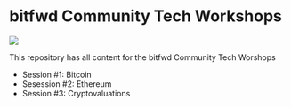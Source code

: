 # bitfwd Community Tech Workshops  

<img src="https://user-images.githubusercontent.com/16810128/38714381-4201494a-3f19-11e8-9827-35088a15b5fe.png"> 

This repository has all content for the bitfwd Community Tech Worshops

- Session #1: Bitcoin
- Sesession #2: Ethereum
- Session #3: Cryptovaluations


